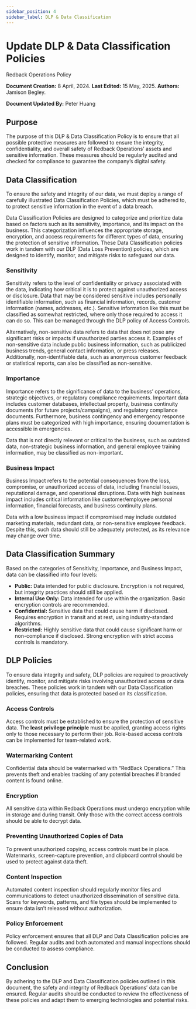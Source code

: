 ```yaml
---
sidebar_position: 4
sidebar_label: DLP & Data Classification
---
```

# Update DLP & Data Classification Policies
Redback Operations Policy

**Document Creation:** 8 April, 2024. **Last Edited:** 15 May, 2025. **Authors:** Jamison Begley.  
 
**Document Updated By:** Peter Huang  


## Purpose
The purpose of this DLP & Data Classification Policy is to ensure that all possible protective measures are followed to ensure the integrity, confidentiality, and overall safety of Redback Operations’ assets and sensitive information. These measures should be regularly audited and checked for compliance to guarantee the company’s digital safety.

## Data Classification
To ensure the safety and integrity of our data, we must deploy a range of carefully illustrated Data Classification Policies, which must be adhered to, to protect sensitive information in the event of a data breach.

Data Classification Policies are designed to categorize and prioritize data based on factors such as its sensitivity, importance, and its impact on the business. This categorization influences the appropriate storage, encryption, and access requirements for different types of data, ensuring the protection of sensitive information. These Data Classification policies work in tandem with our DLP (Data Loss Prevention) policies, which are designed to identify, monitor, and mitigate risks to safeguard our data.

### Sensitivity
Sensitivity refers to the level of confidentiality or privacy associated with the data, indicating how critical it is to protect against unauthorized access or disclosure. Data that may be considered sensitive includes personally identifiable information, such as financial information, records, customer information (names, addresses, etc.). Sensitive information like this must be classified as somewhat restricted, where only those required to access it can do so. This can be managed through the DLP policy of Access Controls.

Alternatively, non-sensitive data refers to data that does not pose any significant risks or impacts if unauthorized parties access it. Examples of non-sensitive data include public business information, such as publicized business trends, general contact information, or press releases. Additionally, non-identifiable data, such as anonymous customer feedback or statistical reports, can also be classified as non-sensitive.

### Importance
Importance refers to the significance of data to the business’ operations, strategic objectives, or regulatory compliance requirements. Important data includes customer databases, intellectual property, business continuity documents (for future projects/campaigns), and regulatory compliance documents. Furthermore, business contingency and emergency response plans must be categorized with high importance, ensuring documentation is accessible in emergencies.

Data that is not directly relevant or critical to the business, such as outdated data, non-strategic business information, and general employee training information, may be classified as non-important.

### Business Impact
Business Impact refers to the potential consequences from the loss, compromise, or unauthorized access of data, including financial losses, reputational damage, and operational disruptions. Data with high business impact includes critical information like customer/employee personal information, financial forecasts, and business continuity plans.

Data with a low business impact if compromised may include outdated marketing materials, redundant data, or non-sensitive employee feedback. Despite this, such data should still be adequately protected, as its relevance may change over time.

## Data Classification Summary
Based on the categories of Sensitivity, Importance, and Business Impact, data can be classified into four levels:

- **Public:** Data intended for public disclosure. Encryption is not required, but integrity practices should still be applied.
- **Internal Use Only:** Data intended for use within the organization. Basic encryption controls are recommended.
- **Confidential:** Sensitive data that could cause harm if disclosed. Requires encryption in transit and at rest, using industry-standard algorithms.
- **Restricted:** Highly sensitive data that could cause significant harm or non-compliance if disclosed. Strong encryption with strict access controls is mandatory.

## DLP Policies
To ensure data integrity and safety, DLP policies are required to proactively identify, monitor, and mitigate risks involving unauthorized access or data breaches. These policies work in tandem with our Data Classification policies, ensuring that data is protected based on its classification.

### Access Controls
Access controls must be established to ensure the protection of sensitive data. The **least privilege principle** must be applied, granting access rights only to those necessary to perform their job. Role-based access controls can be implemented for team-related work.

### Watermarking Content
Confidential data should be watermarked with “RedBack Operations.” This prevents theft and enables tracking of any potential breaches if branded content is found online.

### Encryption
All sensitive data within Redback Operations must undergo encryption while in storage and during transit. Only those with the correct access controls should be able to decrypt data.

### Preventing Unauthorized Copies of Data
To prevent unauthorized copying, access controls must be in place. Watermarks, screen-capture prevention, and clipboard control should be used to protect against data theft.

### Content Inspection
Automated content inspection should regularly monitor files and communications to detect unauthorized dissemination of sensitive data. Scans for keywords, patterns, and file types should be implemented to ensure data isn’t released without authorization.

### Policy Enforcement
Policy enforcement ensures that all DLP and Data Classification policies are followed. Regular audits and both automated and manual inspections should be conducted to assess compliance.

## Conclusion
By adhering to the DLP and Data Classification policies outlined in this document, the safety and integrity of Redback Operations’ data can be ensured. Regular audits should be conducted to review the effectiveness of these policies and adapt them to emerging technologies and potential risks.

